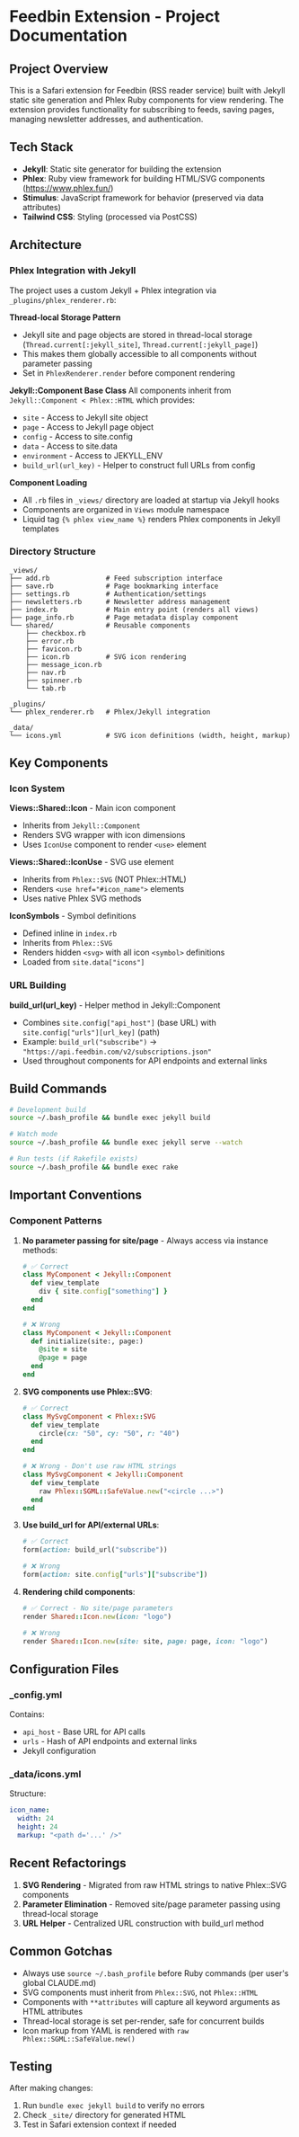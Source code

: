# Feedbin Extension - Project Documentation

## Project Overview
This is a Safari extension for Feedbin (RSS reader service) built with Jekyll static site generation and Phlex Ruby components for view rendering. The extension provides functionality for subscribing to feeds, saving pages, managing newsletter addresses, and authentication.

## Tech Stack
- **Jekyll**: Static site generator for building the extension
- **Phlex**: Ruby view framework for building HTML/SVG components (https://www.phlex.fun/)
- **Stimulus**: JavaScript framework for behavior (preserved via data attributes)
- **Tailwind CSS**: Styling (processed via PostCSS)

## Architecture

### Phlex Integration with Jekyll

The project uses a custom Jekyll + Phlex integration via `_plugins/phlex_renderer.rb`:

**Thread-local Storage Pattern**
- Jekyll site and page objects are stored in thread-local storage (`Thread.current[:jekyll_site]`, `Thread.current[:jekyll_page]`)
- This makes them globally accessible to all components without parameter passing
- Set in `PhlexRenderer.render` before component rendering

**Jekyll::Component Base Class**
All components inherit from `Jekyll::Component < Phlex::HTML` which provides:
- `site` - Access to Jekyll site object
- `page` - Access to Jekyll page object
- `config` - Access to site.config
- `data` - Access to site.data
- `environment` - Access to JEKYLL_ENV
- `build_url(url_key)` - Helper to construct full URLs from config

**Component Loading**
- All `.rb` files in `_views/` directory are loaded at startup via Jekyll hooks
- Components are organized in `Views` module namespace
- Liquid tag `{% phlex view_name %}` renders Phlex components in Jekyll templates

### Directory Structure

```
_views/
├── add.rb              # Feed subscription interface
├── save.rb             # Page bookmarking interface
├── settings.rb         # Authentication/settings
├── newsletters.rb      # Newsletter address management
├── index.rb            # Main entry point (renders all views)
├── page_info.rb        # Page metadata display component
└── shared/             # Reusable components
    ├── checkbox.rb
    ├── error.rb
    ├── favicon.rb
    ├── icon.rb         # SVG icon rendering
    ├── message_icon.rb
    ├── nav.rb
    ├── spinner.rb
    └── tab.rb

_plugins/
└── phlex_renderer.rb   # Phlex/Jekyll integration

_data/
└── icons.yml           # SVG icon definitions (width, height, markup)
```

## Key Components

### Icon System

**Views::Shared::Icon** - Main icon component
- Inherits from `Jekyll::Component`
- Renders SVG wrapper with icon dimensions
- Uses `IconUse` component to render `<use>` element

**Views::Shared::IconUse** - SVG use element
- Inherits from `Phlex::SVG` (NOT Phlex::HTML)
- Renders `<use href="#icon_name">` elements
- Uses native Phlex SVG methods

**IconSymbols** - Symbol definitions
- Defined inline in `index.rb`
- Inherits from `Phlex::SVG`
- Renders hidden `<svg>` with all icon `<symbol>` definitions
- Loaded from `site.data["icons"]`

### URL Building

**build_url(url_key)** - Helper method in Jekyll::Component
- Combines `site.config["api_host"]` (base URL) with `site.config["urls"][url_key]` (path)
- Example: `build_url("subscribe")` → `"https://api.feedbin.com/v2/subscriptions.json"`
- Used throughout components for API endpoints and external links

## Build Commands

```bash
# Development build
source ~/.bash_profile && bundle exec jekyll build

# Watch mode
source ~/.bash_profile && bundle exec jekyll serve --watch

# Run tests (if Rakefile exists)
source ~/.bash_profile && bundle exec rake
```

## Important Conventions

### Component Patterns

1. **No parameter passing for site/page** - Always access via instance methods:
   ```ruby
   # ✅ Correct
   class MyComponent < Jekyll::Component
     def view_template
       div { site.config["something"] }
     end
   end

   # ❌ Wrong
   class MyComponent < Jekyll::Component
     def initialize(site:, page:)
       @site = site
       @page = page
     end
   end
   ```

2. **SVG components use Phlex::SVG**:
   ```ruby
   # ✅ Correct
   class MySvgComponent < Phlex::SVG
     def view_template
       circle(cx: "50", cy: "50", r: "40")
     end
   end

   # ❌ Wrong - Don't use raw HTML strings
   class MySvgComponent < Jekyll::Component
     def view_template
       raw Phlex::SGML::SafeValue.new("<circle ...>")
     end
   end
   ```

3. **Use build_url for API/external URLs**:
   ```ruby
   # ✅ Correct
   form(action: build_url("subscribe"))

   # ❌ Wrong
   form(action: site.config["urls"]["subscribe"])
   ```

4. **Rendering child components**:
   ```ruby
   # ✅ Correct - No site/page parameters
   render Shared::Icon.new(icon: "logo")

   # ❌ Wrong
   render Shared::Icon.new(site: site, page: page, icon: "logo")
   ```

## Configuration Files

### _config.yml
Contains:
- `api_host` - Base URL for API calls
- `urls` - Hash of API endpoints and external links
- Jekyll configuration

### _data/icons.yml
Structure:
```yaml
icon_name:
  width: 24
  height: 24
  markup: "<path d='...' />"
```

## Recent Refactorings

1. **SVG Rendering** - Migrated from raw HTML strings to native Phlex::SVG components
2. **Parameter Elimination** - Removed site/page parameter passing using thread-local storage
3. **URL Helper** - Centralized URL construction with build_url method

## Common Gotchas

- Always use `source ~/.bash_profile` before Ruby commands (per user's global CLAUDE.md)
- SVG components must inherit from `Phlex::SVG`, not `Phlex::HTML`
- Components with `**attributes` will capture all keyword arguments as HTML attributes
- Thread-local storage is set per-render, safe for concurrent builds
- Icon markup from YAML is rendered with `raw Phlex::SGML::SafeValue.new()`

## Testing

After making changes:
1. Run `bundle exec jekyll build` to verify no errors
2. Check `_site/` directory for generated HTML
3. Test in Safari extension context if needed
